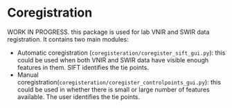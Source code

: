 # Coregistration

WORK IN PROGRESS.
this package is used for lab VNIR and SWIR data registration. It contains two main modules:

* Automatic coregistration (`coregisteration/coregister_sift_gui.py`): this could be used when both VNIR and SWIR data have visible enough features in them. SIFT identifies the tie points.
* Manual coregistration(`coregisteration/coregister_controlpoints_gui.py`): this could be used in whether there is small or large number of features available. The user identifies the tie points.
